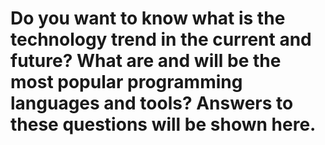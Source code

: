 # Do you want to know what is the technology trend in the current and future? What are and will be the most popular programming languages and tools? Answers to these questions will be shown here. 
